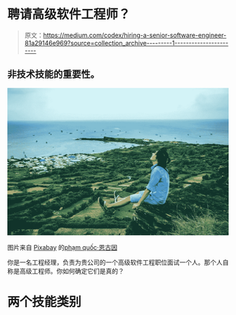 # 聘请高级软件工程师？

> 原文：<https://medium.com/codex/hiring-a-senior-software-engineer-81a29146e969?source=collection_archive---------1----------------------->

## 非技术技能的重要性。

![](img/fc58da41f80f74b8caf9dee83048ae69.png)

图片来自 [Pixabay](https://pixabay.com/?utm_source=link-attribution&amp;utm_medium=referral&amp;utm_campaign=image&amp;utm_content=2507141) 的[phạm quốc·恩古因](https://pixabay.com/users/Sanshiro-5833092/?utm_source=link-attribution&amp;utm_medium=referral&amp;utm_campaign=image&amp;utm_content=2507141)

你是一名工程经理，负责为贵公司的一个高级软件工程职位面试一个人。那个人自称是高级工程师。你如何确定它们是真的？

# 两个技能类别